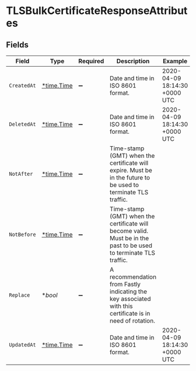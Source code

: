 # TLSBulkCertificateResponseAttributes


## Fields

| Field                                                                                                             | Type                                                                                                              | Required                                                                                                          | Description                                                                                                       | Example                                                                                                           |
| ----------------------------------------------------------------------------------------------------------------- | ----------------------------------------------------------------------------------------------------------------- | ----------------------------------------------------------------------------------------------------------------- | ----------------------------------------------------------------------------------------------------------------- | ----------------------------------------------------------------------------------------------------------------- |
| `CreatedAt`                                                                                                       | [*time.Time](https://pkg.go.dev/time#Time)                                                                        | :heavy_minus_sign:                                                                                                | Date and time in ISO 8601 format.                                                                                 | 2020-04-09 18:14:30 +0000 UTC                                                                                     |
| `DeletedAt`                                                                                                       | [*time.Time](https://pkg.go.dev/time#Time)                                                                        | :heavy_minus_sign:                                                                                                | Date and time in ISO 8601 format.                                                                                 | 2020-04-09 18:14:30 +0000 UTC                                                                                     |
| `NotAfter`                                                                                                        | [*time.Time](https://pkg.go.dev/time#Time)                                                                        | :heavy_minus_sign:                                                                                                | Time-stamp (GMT) when the certificate will expire. Must be in the future to be used to terminate TLS traffic.     |                                                                                                                   |
| `NotBefore`                                                                                                       | [*time.Time](https://pkg.go.dev/time#Time)                                                                        | :heavy_minus_sign:                                                                                                | Time-stamp (GMT) when the certificate will become valid. Must be in the past to be used to terminate TLS traffic. |                                                                                                                   |
| `Replace`                                                                                                         | **bool*                                                                                                           | :heavy_minus_sign:                                                                                                | A recommendation from Fastly indicating the key associated with this certificate is in need of rotation.          |                                                                                                                   |
| `UpdatedAt`                                                                                                       | [*time.Time](https://pkg.go.dev/time#Time)                                                                        | :heavy_minus_sign:                                                                                                | Date and time in ISO 8601 format.                                                                                 | 2020-04-09 18:14:30 +0000 UTC                                                                                     |